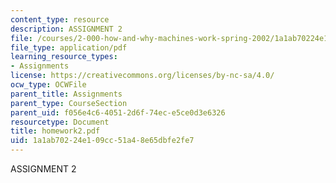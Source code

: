 ```yaml
---
content_type: resource
description: ASSIGNMENT 2
file: /courses/2-000-how-and-why-machines-work-spring-2002/1a1ab70224e109cc51a48e65dbfe2fe7_homework2.pdf
file_type: application/pdf
learning_resource_types:
- Assignments
license: https://creativecommons.org/licenses/by-nc-sa/4.0/
ocw_type: OCWFile
parent_title: Assignments
parent_type: CourseSection
parent_uid: f056e4c6-4051-2d6f-74ec-e5ce0d3e6326
resourcetype: Document
title: homework2.pdf
uid: 1a1ab702-24e1-09cc-51a4-8e65dbfe2fe7
---
```

ASSIGNMENT 2